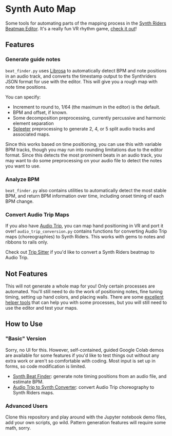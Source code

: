 # Synth Auto Map

Some tools for automating parts of the mapping process in the [Synth Riders Beatmap Editor](https://store.steampowered.com/app/1121930/Synth_Riders_Beatmap_Editor/).
It's a really fun VR rhythm game, [check it out](https://synthridersvr.com/)!

## Features

### Generate guide notes

`beat_finder.py` uses [Librosa](https://librosa.org/doc/latest/index.html) to automatically detect BPM and note positions 
in an audio track, and converts the timestamp output to the Synthriders JSON format for use with the editor. This will 
give you a rough map with note time positions.

You can specify:
*   Increment to round to, 1/64 (the maximum in the editor) is the default.
*   BPM and offset, if known.
*   Some decomposition preprocessing, currently percussive and harmonic element separation
*   [Spleeter](https://github.com/deezer/spleeter) preprocessing to generate 2, 4, or 5 split audio tracks and associated maps.

Since this works based on time positioning, you can use this with variable BPM tracks, though you may run into rounding 
limitations due to the editor format. Since this detects the most prominent beats in an audio track, you may want to do some 
preprocessing on your audio file to detect the notes you want to use.

### Analyze BPM

`beat_finder.py` also contains utilities to automatically detect the most stable BPM, and return BPM information over time, including onset timing of each BPM change.

### Convert Audio Trip Maps

If you also have [Audio Trip](http://www.kinemotik.com/audiotrip/), you can map hand positioning in VR and port it over! 
`audio_trip_conversion.py` contains functions for converting Audio Trip maps (choreographies) to Synth Riders. This works 
with gems to notes and ribbons to rails only.

Check out [Trip Sitter](https://github.com/Blogshot/trip-sitter) if you'd like to convert a Synth Riders beatmap to Audio Trip.

## Not Features

This will not generate a whole map for you! Only certain processes are automated. You'll still need to do the work of 
positioning notes, fine tuning timing, setting up hand colors, and placing walls. There are some [excellent helper tools](https://github.com/adosikas/synth_mapping_helper) 
that can help you with some processes, but you will still need to use the editor and test your maps.

## How to Use

### "Basic" Version

Sorry, no UI for this. However, self-contained, guided Google Colab demos are available for some features if you'd like 
to test things out without any extra work or aren't so comfortable with coding. Most input is set up in forms, so code 
modification is limited.

*   [Synth Beat Finder](https://colab.research.google.com/drive/10ssrPt996BzRDTrVG2RHwYEEqyqulG9L?usp=sharing): generate note timing positions from an audio file, and estimate BPM.
*   [Audio Trip to Synth Converter](https://colab.research.google.com/drive/1J_nkdsrI1pGqMmmCOKq3uTQv77HTCRsw?usp=sharing): convert Audio Trip choreography to Synth Riders maps.

### Advanced Users 

Clone this repository and play around with the Jupyter notebook demo files, add your own scripts, go wild. Pattern generation 
features will require some math, sorry.

